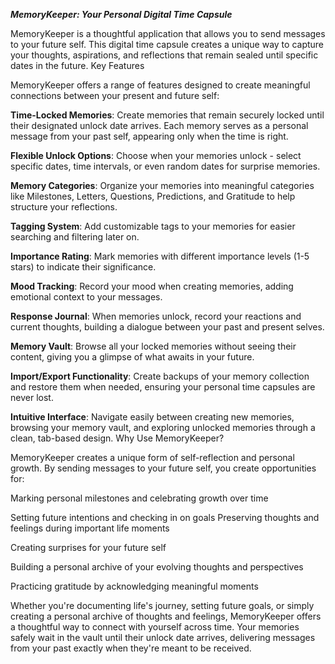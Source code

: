 ***MemoryKeeper: Your Personal Digital Time Capsule***

MemoryKeeper is a thoughtful application that allows you to send messages to your future self. This digital time capsule creates a unique way to capture your thoughts, aspirations, and reflections that remain sealed until specific dates in the future.
Key Features

MemoryKeeper offers a range of features designed to create meaningful connections between your present and future self:

**Time-Locked Memories**: Create memories that remain securely locked until their designated unlock date arrives. Each memory serves as a personal message from your past self, appearing only when the time is right.

**Flexible Unlock Options**: Choose when your memories unlock - select specific dates, time intervals, or even random dates for surprise memories.

**Memory Categories**: Organize your memories into meaningful categories like Milestones, Letters, Questions, Predictions, and Gratitude to help structure your reflections.

**Tagging System**: Add customizable tags to your memories for easier searching and filtering later on.

**Importance Rating**: Mark memories with different importance levels (1-5 stars) to indicate their significance.

**Mood Tracking**: Record your mood when creating memories, adding emotional context to your messages.

**Response Journal**: When memories unlock, record your reactions and current thoughts, building a dialogue between your past and present selves.

**Memory Vault**: Browse all your locked memories without seeing their content, giving you a glimpse of what awaits in your future.

**Import/Export Functionality**: Create backups of your memory collection and restore them when needed, ensuring your personal time capsules are never lost.

**Intuitive Interface**: Navigate easily between creating new memories, browsing your memory vault, and exploring unlocked memories through a clean, tab-based design.
Why Use MemoryKeeper?

MemoryKeeper creates a unique form of self-reflection and personal growth. By sending messages to your future self, you create opportunities for:

  Marking personal milestones and celebrating growth over time
  
  Setting future intentions and checking in on goals
  Preserving thoughts and feelings during important life moments
  
  Creating surprises for your future self
  
  Building a personal archive of your evolving thoughts and perspectives
  
  Practicing gratitude by acknowledging meaningful moments

Whether you're documenting life's journey, setting future goals, or simply creating a personal archive of thoughts and feelings, MemoryKeeper offers a thoughtful way to connect with yourself across time. Your memories safely wait in the vault until their unlock date arrives, delivering messages from your past exactly when they're meant to be received.


